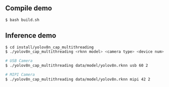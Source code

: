 ## Compile demo

```sh
$ bash build.sh
```

## Inference demo

```sh
$ cd install/yolov8n_cap_multithreading
$ ./yolov8n_cap_multithreading <rknn model> <camera type> <device num> <thread num>

# USB Camera
$ ./yolov8n_cap_multithreading data/model/yolov8n.rknn usb 60 2

# MIPI Camera
$ ./yolov8n_cap_multithreading data/model/yolov8n.rknn mipi 42 2
```

